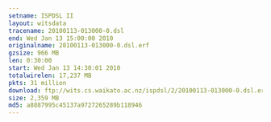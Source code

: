 ```yaml
---
setname: ISPDSL II
layout: witsdata
tracename: 20100113-013000-0.dsl
end: Wed Jan 13 15:00:00 2010
originalname: 20100113-013000-0.dsl.erf
gzsize: 966 MB
len: 0:30:00
start: Wed Jan 13 14:30:01 2010
totalwirelen: 17,237 MB
pkts: 31 million
download: ftp://wits.cs.waikato.ac.nz/ispdsl/2/20100113-013000-0.dsl.erf.gz
size: 2,359 MB
md5: a8887995c45137a9727265289b118946
---
```

